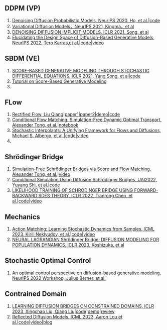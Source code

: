 ## DDPM (VP)
1. [Denoising Diffusion Probabilistic Models, NeurIPS 2020, Ho, et al.](https://proceedings.neurips.cc/paper/2020/file/4c5bcfec8584af0d967f1ab10179ca4b-Paper.pdf)|[code](https://github.com/hojonathanho/diffusion)
2. [Variational Diffusion Models，NeurIPS 2021, Kingma，et al](https://proceedings.neurips.cc/paper/2021/file/b578f2a52a0229873fefc2a4b06377fa-Paper.pdf)
3. [DENOISING DIFFUSION IMPLICIT MODELS, ICLR 2021, Song, et al](https://arxiv.org/pdf/2010.02502.pdf?trk=cndc-detail)
4. [Elucidating the Design Space of Diffusion-Based Generative Models, NeurIPS 2022, Tero Karras,et al.](https://proceedings.neurips.cc/paper_files/paper/2022/file/a98846e9d9cc01cfb87eb694d946ce6b-Paper-Conference.pdf)|[code](https://github.com/NVlabs/edm)|[video](https://www.youtube.com/watch?v=T0Qxzf0eaio)




## SBDM (VE)
1. [SCORE-BASED GENERATIVE MODELING THROUGH STOCHASTIC DIFFERENTIAL EQUATIONS, ICLR 2021, Yang Song, et al](https://arxiv.org/pdf/2011.13456.pdf)|[code](https://github.com/yang-song/score_sde)
2. [Tutorial on Score-Based Generative Modeling](https://colab.research.google.com/drive/120kYYBOVa1i0TD85RjlEkFjaWDxSFUx3?usp=sharing#scrollTo=21v75FhSkfCq)
3. 


## FLow
1. [Rectified Flow, Liu Qiang](https://www.cs.utexas.edu/~lqiang/rectflow/html/intro.html#problem-learning-transport-maps)|[paper1](https://arxiv.org/pdf/2209.14577.pdf)|[paper2](https://arxiv.org/pdf/2209.03003.pdf)|[demo](https://colab.research.google.com/drive/1LouqFBIC7pnubCOl5fhnFd33-oVJao2J?usp=sharing)|[code](https://github.com/gnobitab/RectifiedFlow)
2. [Conditional Flow Matching: Simulation-Free Dynamic Optimal Transport, Alexander Tong, et al.](https://arxiv.org/pdf/2302.00482.pdf)|[notebook](https://github.com/atong01/conditional-flow-matching/blob/main/examples/notebooks/training-8gaussians-to-moons.ipynb)
3. [Stochastic Interpolants: A Unifying Framework for Flows and Diffusions, Michael S. Albergo, et al.](https://arxiv.org/pdf/2303.08797.pdf)|[code](https://github.com/malbergo/stochastic-interpolants)|[video](https://www.youtube.com/watch?v=v3iYbfMxfEk)
4. 




## Shrödinger Bridge
1. [Simulation-Free Schrödinger Bridges via Score and Flow Matching, Alexander Tong, et al.](https://arxiv.org/pdf/2307.03672.pdf)|[video](https://www.youtube.com/watch?v=UhDtH7Ia9Ag)
2. [Conditional Simulation Using Diffusion Schrödinger Bridges, UAI2022, Yuyang Shi, et al.](https://proceedings.mlr.press/v180/shi22a/shi22a.pdf)|[code](https://github.com/vdeborto/cdsb)
3. [LIKELIHOOD TRAINING OF SCHRÖDINGER BRIDGE USING FORWARD-BACKWARD SDES THEORY, ICLR 2022, Tianrong Chen, et al.](https://arxiv.org/pdf/2110.11291.pdf)|[code](https://github.com/ghliu/SB-FBSDE)|[video](https://www.youtube.com/watch?v=kp_9FzZB6lA)




## Mechanics
1. [Action Matching: Learning Stochastic Dynamics from Samples, ICML 2023, Kirill Neklyudov, et al.](https://arxiv.org/pdf/2210.06662.pdf)|[code](https://github.com/necludov/jam)|[video](https://www.youtube.com/watch?v=35uEI5ryDRQ)
2. [NEURAL LAGRANGIAN Shrödinger Bridge: DIFFUSION MODELING FOR POPULATION DYNAMICS, ICLR 2023, Koshizuka, et al](https://arxiv.org/pdf/2204.04853.pdf)




## Stochastic Optimal Control
1. [An optimal control perspective on diffusion-based generative modeling, NeurIPS 2022 Workshop, Julius Berner, et al.](https://arxiv.org/pdf/2211.01364.pdf)



## Contrained Domain
1. [LEARNING DIFFUSION BRIDGES ON CONSTRAINED DOMAINS, ICLR 2023, Xingchao Liu, Qiang Liu](https://openreview.net/pdf?id=WH1yCa0TbB)|[code](https://github.com/gnobitab/ConstrainedDiffusionBridge)|[demo](https://colab.research.google.com/drive/1-Pf9IfQ85qBObglON_wER_ekj7puDugP?usp=sharing#scrollTo=FvJ97DAJlROE)|[review](https://openreview.net/forum?id=WH1yCa0TbB)
2. [Reflected Diffusion Models, ICML 2023, Aaron Lou et al.](https://arxiv.org/pdf/2304.04740.pdf)|[code](https://github.com/louaaron/Reflected-Diffusion/?tab=readme-ov-file)|[video](https://www.youtube.com/watch?v=YfneSNXJSLE)|[blog](https://aaronlou.com/blog/2023/reflected-diffusion/)







